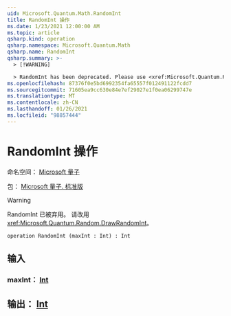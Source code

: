 ```yaml
---
uid: Microsoft.Quantum.Math.RandomInt
title: RandomInt 操作
ms.date: 1/23/2021 12:00:00 AM
ms.topic: article
qsharp.kind: operation
qsharp.namespace: Microsoft.Quantum.Math
qsharp.name: RandomInt
qsharp.summary: >-
  > [!WARNING]

  > RandomInt has been deprecated. Please use <xref:Microsoft.Quantum.Random.DrawRandomInt> instead.
ms.openlocfilehash: 87376f0e5bd6992354fa65557f012491122fcdd7
ms.sourcegitcommit: 71605ea9cc630e84e7ef29027e1f0ea06299747e
ms.translationtype: MT
ms.contentlocale: zh-CN
ms.lasthandoff: 01/26/2021
ms.locfileid: "98857444"
---
```

# <a name="randomint-operation"></a>RandomInt 操作

命名空间： [Microsoft 量子](xref:Microsoft.Quantum.Math)

包： [Microsoft 量子. 标准版](https://nuget.org/packages/Microsoft.Quantum.Standard)


> [!WARNING]
> RandomInt 已被弃用。 请改用 <xref:Microsoft.Quantum.Random.DrawRandomInt>。



```qsharp
operation RandomInt (maxInt : Int) : Int
```


## <a name="input"></a>输入

### <a name="maxint--int"></a>maxInt： [Int](xref:microsoft.quantum.lang-ref.int)





## <a name="output--int"></a>输出： [Int](xref:microsoft.quantum.lang-ref.int)

